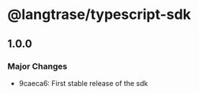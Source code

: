 # @langtrase/typescript-sdk

## 1.0.0

### Major Changes

- 9caeca6: First stable release of the sdk
